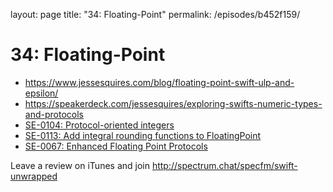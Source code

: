 layout: page
title: "34: Floating-Point"
permalink: /episodes/b452f159/

# 34: Floating-Point

- https://www.jessesquires.com/blog/floating-point-swift-ulp-and-epsilon/
- https://speakerdeck.com/jessesquires/exploring-swifts-numeric-types-and-protocols
- [SE-0104: Protocol-oriented integers](https://github.com/apple/swift-evolution/blob/master/proposals/0104-improved-integers.md)
- [SE-0113: Add integral rounding functions to FloatingPoint](https://github.com/apple/swift-evolution/blob/master/proposals/0113-rounding-functions-on-floatingpoint.md)
- [SE-0067: Enhanced Floating Point Protocols](https://github.com/apple/swift-evolution/blob/master/proposals/0067-floating-point-protocols.md)

Leave a review on iTunes and join http://spectrum.chat/specfm/swift-unwrapped
